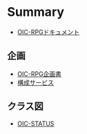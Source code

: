 # Summary

* [OIC-RPGドキュメント](README.md)

## 企画

* [OIC-RPG企画書](plan/PLANING.md)
* [構成サービス](plan/OICRPG-ARCHITECTURE.md)

## クラス図

* [OIC-STATUS](class-diagram/STATUS.puml.md)